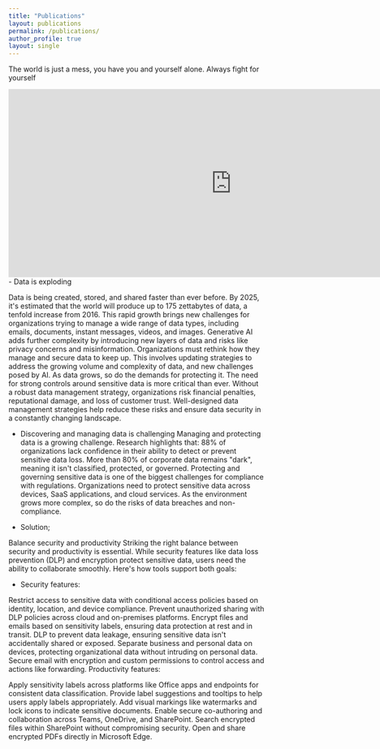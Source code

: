 ```yaml
---
title: "Publications"
layout: publications
permalink: /publications/
author_profile: true
layout: single
---
```

The world is just a mess, you have you and yourself alone. Always fight for yourself
<iframe width="877" height="371" src="https://www.youtube.com/embed/YbUfUQJyHbY" title="E-farming with UkulimaSols" frameborder="0" allow="accelerometer; autoplay; clipboard-write; encrypted-media; gyroscope; picture-in-picture; web-share" referrerpolicy="strict-origin-when-cross-origin" allowfullscreen></iframe>
- Data is exploding

Data is being created, stored, and shared faster than ever before. By 2025, it's estimated that the world will produce up to 175 zettabytes of data, a tenfold increase from 2016. This rapid growth brings new challenges for organizations trying to manage a wide range of data types, including emails, documents, instant messages, videos, and images. Generative AI adds further complexity by introducing new layers of data and risks like privacy concerns and misinformation.
Organizations must rethink how they manage and secure data to keep up. This involves updating strategies to address the growing volume and complexity of data, and new challenges posed by AI.
As data grows, so do the demands for protecting it. The need for strong controls around sensitive data is more critical than ever. Without a robust data management strategy, organizations risk financial penalties, reputational damage, and loss of customer trust. Well-designed data management strategies help reduce these risks and ensure data security in a constantly changing landscape.

- Discovering and managing data is challenging
Managing and protecting data is a growing challenge. Research highlights that:
88% of organizations lack confidence in their ability to detect or prevent sensitive data loss.
More than 80% of corporate data remains "dark", meaning it isn't classified, protected, or governed.
Protecting and governing sensitive data is one of the biggest challenges for compliance with regulations.
Organizations need to protect sensitive data across devices, SaaS applications, and cloud services. As the environment grows more complex, so do the risks of data breaches and non-compliance.

- Solution;

Balance security and productivity
Striking the right balance between security and productivity is essential. While security features like data loss prevention (DLP) and encryption protect sensitive data, users need the ability to collaborate smoothly. Here's how tools support both goals:
 
- Security features:
 
Restrict access to sensitive data with conditional access policies based on identity, location, and device compliance.
Prevent unauthorized sharing with DLP policies across cloud and on-premises platforms.
Encrypt files and emails based on sensitivity labels, ensuring data protection at rest and in transit.
DLP to prevent data leakage, ensuring sensitive data isn't accidentally shared or exposed.
Separate business and personal data on devices, protecting organizational data without intruding on personal data.
Secure email with encryption and custom permissions to control access and actions like forwarding.
Productivity features:
 
Apply sensitivity labels across platforms like Office apps and endpoints for consistent data classification.
Provide label suggestions and tooltips to help users apply labels appropriately.
Add visual markings like watermarks and lock icons to indicate sensitive documents.
Enable secure co-authoring and collaboration across Teams, OneDrive, and SharePoint.
Search encrypted files within SharePoint without compromising security.
Open and share encrypted PDFs directly in Microsoft Edge.
